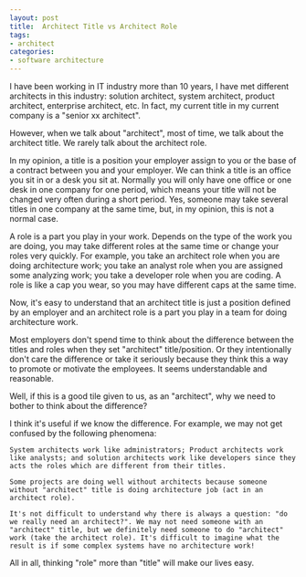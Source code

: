 ```yaml
---
layout: post
title:  Architect Title vs Architect Role
tags: 
- architect
categories:
- software architecture
---
```



I have been working in IT industry more than 10 years, I have met different architects in this industry: solution architect, system architect, product architect, enterprise architect, etc. In fact, my current title in my current company is a "senior xx architect". 

However, when we talk about "architect", most of time, we talk about the architect title. We rarely talk about the architect role. 

In my opinion, a title is a position your employer assign to you or the base of a contract between you and your employer. We can think a title is an office you sit in or a desk you sit at. Normally you will only have one office or one desk in one company for one period, which means your title will not be changed very often during a short period. Yes, someone may take several titles in one company at the same time, but, in my opinion, this is not a normal case. 

A role is a part you play in your work. Depends on the type of the work you are doing, you may take different roles at the same time or change your roles very quickly. For example, you take an architect role when you are doing architecture work; you take an analyst role when you are assigned some analyzing work; you take a developer role when you are coding. A role is like a cap you wear, so you may have different caps at the same time. 

Now, it's easy to understand that an architect title is just a position defined by an employer and an architect role is a part you play in a team for doing architecture work. 

Most employers don't spend time to think about the difference between the titles and roles when they set "architect" title/position. Or they intentionally don't care the difference or take it seriously because they think this a way to promote or motivate the employees. It seems understandable and reasonable.

Well, if this is a good tile given to us, as an "architect", why we need to bother to think about the difference?

I think it's useful if we know the difference. For example, we may not get confused by the following phenomena:

    System architects work like administrators; Product architects work like analysts; and solution architects work like developers since they acts the roles which are different from their titles. 

    Some projects are doing well without architects because someone without "architect" title is doing architecture job (act in an architect role). 
    
    It's not difficult to understand why there is always a question: "do we really need an architect?". We may not need someone with an "architect" title, but we definitely need someone to do "architect" work (take the architect role). It's difficult to imagine what the result is if some complex systems have no architecture work!
    
    
All in all, thinking "role" more than "title" will make our lives easy.





  


